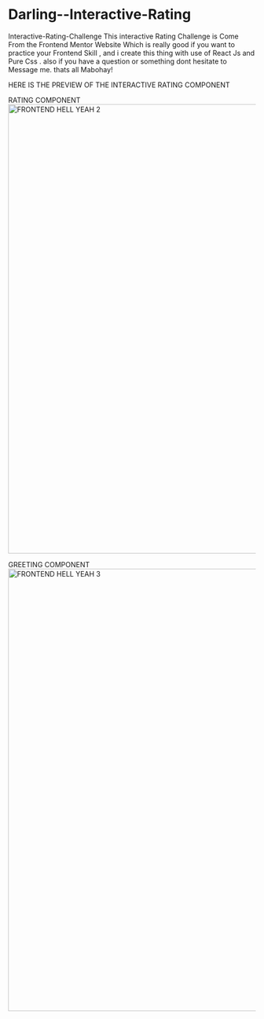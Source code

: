 # Darling--Interactive-Rating
Interactive-Rating-Challenge
This interactive Rating Challenge is Come From the Frontend Mentor Website
Which is really good if you want to practice your Frontend Skill , and i create
this thing with use of React Js and Pure Css . also if you have a question or something
dont hesitate to Message me. thats all Mabohay!

HERE IS THE PREVIEW OF THE INTERACTIVE RATING COMPONENT


RATING COMPONENT
<img width="915" alt="FRONTEND HELL YEAH 2" src="https://github.com/AkoToSiJeromeEh/Darling--Interactive-Rating/assets/114987334/b406f462-dfa7-4bd6-8ee0-250740400e92">

GREETING COMPONENT
<img width="901" alt="FRONTEND HELL YEAH 3" src="https://github.com/AkoToSiJeromeEh/Darling--Interactive-Rating/assets/114987334/25e12871-c68d-46be-8027-971dc58cffbc">
